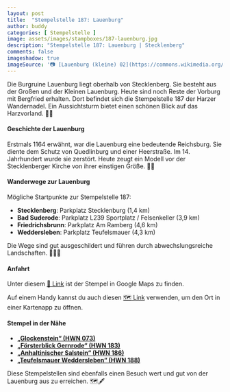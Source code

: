 ```yaml
---
layout: post
title:  "Stempelstelle 187: Lauenburg"
author: buddy
categories: [ Stempelstelle ]
image: assets/images/stampboxes/187-lauenburg.jpg
description: "Stempelstelle 187: Lauenburg | Stecklenberg"
comments: false
imageshadow: true
imageSource: '📷 [Lauenburg (kleine) 02](https://commons.wikimedia.org/wiki/File:Lauenburg_(kleine)_02.jpg) von MacElch (Rainer Kunze) unter Lizenz [CC BY-SA 3.0](http://creativecommons.org/licenses/by-sa/3.0/)'
---
```


Die Burgruine Lauenburg liegt oberhalb von Stecklenberg. Sie besteht aus der Großen und der Kleinen Lauenburg. Heute sind noch Reste der Vorburg mit Bergfried erhalten. Dort befindet sich die Stempelstelle 187 der Harzer Wandernadel. Ein Aussichtsturm bietet einen schönen Blick auf das Harzvorland. 🏰🌄

#### Geschichte der Lauenburg

Erstmals 1164 erwähnt, war die Lauenburg eine bedeutende Reichsburg. Sie diente dem Schutz von Quedlinburg und einer Heerstraße. Im 14. Jahrhundert wurde sie zerstört. Heute zeugt ein Modell vor der Stecklenberger Kirche von ihrer einstigen Größe. 🏰📜

#### Wanderwege zur Lauenburg

Mögliche Startpunkte zur Stempelstelle 187:

- **Stecklenberg**: Parkplatz Stecklenburg (1,4 km)
- **Bad Suderode**: Parkplatz L239 Sportplatz / Felsenkeller (3,9 km)
- **Friedrichsbrunn**: Parkplatz Am Ramberg (4,6 km)
- **Weddersleben**: Parkplatz Teufelsmauer (4,3 km)

Die Wege sind gut ausgeschildert und führen durch abwechslungsreiche Landschaften. 🚶‍♂️🌳

#### Anfahrt

Unter diesem [📍 Link](https://www.google.com/maps/dir/?api=1&origin=&destination=51.72632%2C%2011.08071) ist der Stempel in Google Maps zu finden.

<div class="android-only">
  Auf einem Handy kannst du auch diesen 
  <a href="geo:51.72632,11.08071">🗺️ Link</a> 
  verwenden, um den Ort in einer Kartenapp zu öffnen.
  <p></p>
</div>

#### Stempel in der Nähe

- [**„Glockenstein“ (HWN 073)**](/stempelstelle-73-glockenstein)
- [**„Försterblick Gernrode“ (HWN 183)**](/stempelstelle-183-foersterblick-gernrode)
- [**„Anhaltinischer Salstein“ (HWN 186)**](/stempelstelle-186-anhaltinischer-salstein)
- [**„Teufelsmauer Weddersleben“ (HWN 188)**](/stempelstelle-188-teufelsmauer-weddersleben)

Diese Stempelstellen sind ebenfalls einen Besuch wert und gut von der Lauenburg aus zu erreichen. 🗺️🖋️
